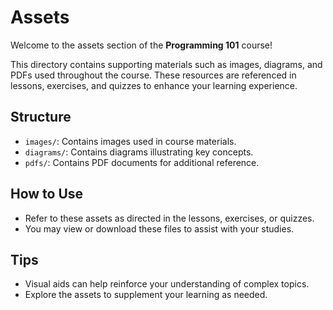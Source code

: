 # Assets

Welcome to the assets section of the **Programming 101** course!

This directory contains supporting materials such as images, diagrams, and PDFs used throughout the course. These resources are referenced in lessons, exercises, and quizzes to enhance your learning experience.

## Structure

- `images/`: Contains images used in course materials.
- `diagrams/`: Contains diagrams illustrating key concepts.
- `pdfs/`: Contains PDF documents for additional reference.

## How to Use

- Refer to these assets as directed in the lessons, exercises, or quizzes.
- You may view or download these files to assist with your studies.

## Tips

- Visual aids can help reinforce your understanding of complex topics.
- Explore the assets to supplement your learning as needed.
